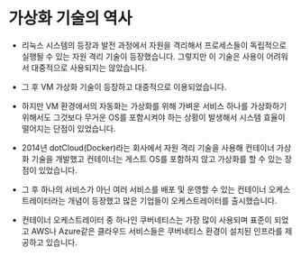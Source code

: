 # 가상화 기술의 역사

- 리눅스 시스템의 등장과 발전 과정에서 자원을 격리해서 프로세스들이 독립적으로 실행될 수 있는 자원 격리 기술이 등장했습니다. 그렇지만 이 기술은 사용이 어려워서 대중적으로 사용되지는 않았습니다.

- 그 후 VM 가상화 기술이 등장하고 대중적으로 이용되었습니다.

- 하지만 VM 환경에서의 자동화는 가상화를 위해 가벼운 서비스 하나를 가상화하기 위해서도 그것보다 무거운 OS를 포함시켜야 하는 상황이 발생해서 시스템 효율이 떨어지는 단점이 있었습니다.

- 2014년 dotCloud(Docker)라는 회사에서 자원 격리 기술을 사용해 컨테이너 가상화 기술을 개발했고 컨테이너는 게스트 OS를 포함하지 않고 가상화를 할 수 있는 장점이 있었습니다.

- 그 후 하나의 서비스가 아닌 여러 서비스를 배포 및 운영할 수 있는 컨테이너 오케스트레이터라는 개념이 등장했고 많은 기업들이 오케스트레이터를 출시했습니다.

- 컨테이너 오케스트레이터 중 하나인 쿠버네티스는 가장 많이 사용되며 표준이 되었고 AWS나 Azure같은 클라우드 서비스들은 쿠버네티스 환경이 설치된 인프라를 제공하고 있습니다.
